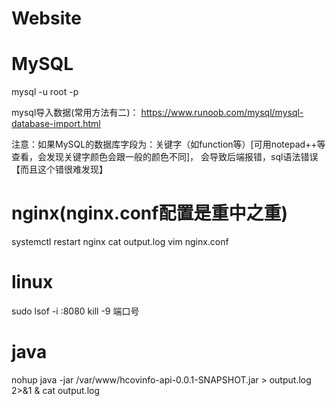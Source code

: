 # Website

# MySQL
mysql -u root -p

mysql导入数据(常用方法有二)：
https://www.runoob.com/mysql/mysql-database-import.html

注意：如果MySQL的数据库字段为：关键字（如function等）[可用notepad++等查看，会发现关键字颜色会跟一般的颜色不同]，
会导致后端报错，sql语法错误【而且这个错很难发现】

# nginx(nginx.conf配置是重中之重)
systemctl restart nginx
cat output.log
vim nginx.conf


# linux
sudo lsof -i :8080
kill -9 端口号

# java
nohup java -jar /var/www/hcovinfo-api-0.0.1-SNAPSHOT.jar > output.log 2>&1 &
cat output.log

